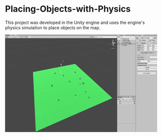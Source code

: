 # Placing-Objects-with-Physics
This project was developed in the Unity engine and uses the engine's physics simulation to place objects on the map. 

<p><img align= "centre" src="https://github.com/premvarijakzhan/Placing-Objects-with-Physics/blob/main/placingobjectwithpysics.gif" width="500" height="320" /></p>
